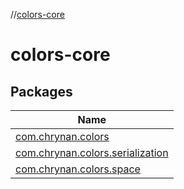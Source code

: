 //[colors-core](index.md)

# colors-core

## Packages

| Name |
|---|
| [com.chrynan.colors](colors-core/com.chrynan.colors/index.md) |
| [com.chrynan.colors.serialization](colors-core/com.chrynan.colors.serialization/index.md) |
| [com.chrynan.colors.space](colors-core/com.chrynan.colors.space/index.md) |
